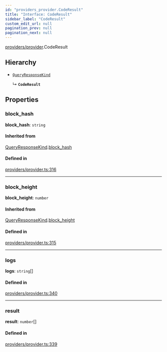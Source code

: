 ```yaml
---
id: "providers_provider.CodeResult"
title: "Interface: CodeResult"
sidebar_label: "CodeResult"
custom_edit_url: null
pagination_prev: null
pagination_next: null
---
```


[providers/provider](../modules/providers_provider.md).CodeResult

## Hierarchy

- [`QueryResponseKind`](providers_provider.QueryResponseKind.md)

  ↳ **`CodeResult`**

## Properties

### block\_hash

 **block\_hash**: `string`

#### Inherited from

[QueryResponseKind](providers_provider.QueryResponseKind.md).[block_hash](providers_provider.QueryResponseKind.md#block_hash)

#### Defined in

[providers/provider.ts:316](https://github.com/maxhr/near-api-js/blob/a0c9a104/packages/near-api-js/src/providers/provider.ts#L316)

___

### block\_height

 **block\_height**: `number`

#### Inherited from

[QueryResponseKind](providers_provider.QueryResponseKind.md).[block_height](providers_provider.QueryResponseKind.md#block_height)

#### Defined in

[providers/provider.ts:315](https://github.com/maxhr/near-api-js/blob/a0c9a104/packages/near-api-js/src/providers/provider.ts#L315)

___

### logs

 **logs**: `string`[]

#### Defined in

[providers/provider.ts:340](https://github.com/maxhr/near-api-js/blob/a0c9a104/packages/near-api-js/src/providers/provider.ts#L340)

___

### result

 **result**: `number`[]

#### Defined in

[providers/provider.ts:339](https://github.com/maxhr/near-api-js/blob/a0c9a104/packages/near-api-js/src/providers/provider.ts#L339)
